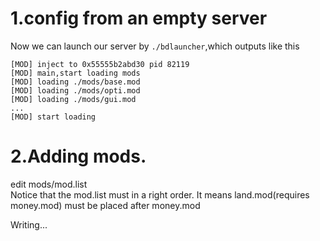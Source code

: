 # 1.config from an empty server
Now we can launch our server by `./bdlauncher`,which outputs like this
```
[MOD] inject to 0x55555b2abd30 pid 82119
[MOD] main,start loading mods
[MOD] loading ./mods/base.mod
[MOD] loading ./mods/opti.mod
[MOD] loading ./mods/gui.mod
...
[MOD] start loading
```
# 2.Adding mods.

edit mods/mod.list  
Notice that the mod.list must in a right order.
It means land.mod(requires money.mod) must be placed after money.mod

Writing...